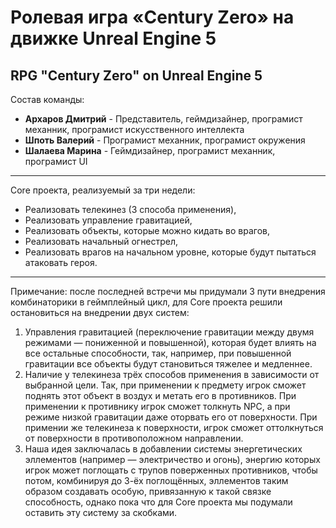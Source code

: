 # Ролевая игра «Century Zero» на движке Unreal Engine 5

## RPG "Century Zero" on Unreal Engine 5

Состав команды:
* **Архаров Дмитрий** - Представитель, геймдизайнер, програмист механник, програмист искусственного интеллекта
* **Шпоть Валерий** - Програмист механник, програмист окружения
* **Шалаева Марина** - Геймдизайнер, програмист механник, програмист UI

-----

Core проекта, реализуемый за три недели:
* Реализовать телекинез (3 способа применения),
* Реализовать управление гравитацией,
* Реализовать объекты, которые можно кидать во врагов, 
* Реализовать начальный огнестрел,
* Реализовать врагов на начальном уровне, которые будут пытаться атаковать героя.

-----

Примечание: после последней встречи мы придумали 3 пути внедрения комбинаторики в геймплейный цикл, 
для Core проекта решили остановиться на внедрении двух систем:
1) Управления гравитацией (переключение гравитации между двумя режимами — пониженной и повышенной), 
которая будет влиять на все остальные способности, так, например, при повышенной гравитации все объекты будут становиться тяжелее и медленнее.
2) Наличие у телекинеза трёх способов применения в зависимости от выбранной цели.
Так, при применении к предмету игрок сможет поднять этот объект в воздух и метать его в противников.
При применении к противнику игрок сможет толкнуть NPC, а при режиме низкой гравитации даже оторвать его от поверхности.
При примении же телекинеза к поверхности, игрок сможет оттолкнуться от поверхности в противоположном направлении.
3) Наша идея заключалась в добавлении системы энергетических эллементов (например — электричество и огонь), энергию которых игрок может поглощать с трупов поверженных противников, чтобы потом, комбинируя до 3-ёх поглощённых, эллементов таким образом создавать особую, привязанную к такой связке способность, однако пока что для Core проекта мы подумали оставить эту систему за скобками.
